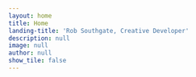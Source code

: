 ```yaml
---
layout: home
title: Home
landing-title: 'Rob Southgate, Creative Developer'
description: null
image: null
author: null
show_tile: false
---
```


